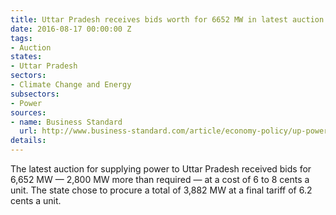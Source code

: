 ```yaml
---
title: Uttar Pradesh receives bids worth for 6652 MW in latest auction power supply
date: 2016-08-17 00:00:00 Z
tags:
- Auction
states:
- Uttar Pradesh
sectors:
- Climate Change and Energy
subsectors:
- Power
sources:
- name: Business Standard
  url: http://www.business-standard.com/article/economy-policy/up-power-bids-see-rates-shoot-up-to-rs-5-5-a-unit-116080801857_1.html
details: 
---
```


The latest auction for supplying power to Uttar Pradesh received bids for 6,652 MW — 2,800 MW more than required — at a cost of 6 to 8 cents a unit. The state chose to procure a total of 3,882 MW at a final tariff of 6.2 cents a unit.
